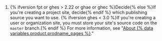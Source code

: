 1. {% ifversion fpt or ghes > 2.22 or ghae or ghec %}Decide{% else %}If you're creating a project site, decide{% endif %} which publishing source you want to use. {% ifversion ghes < 3.0 %}If you're creating a user or organization site, you must store your site's source code on the `master` branch.{% endif %} For more information, see "[About {% data variables.product.prodname_pages %}](/articles/about-github-pages#publishing-sources-for-github-pages-sites)."
